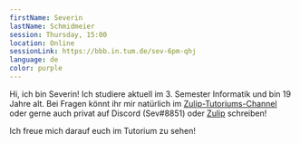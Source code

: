 ```yaml
---
firstName: Severin
lastName: Schmidmeier
session: Thursday, 15:00
location: Online
sessionLink: https://bbb.in.tum.de/sev-6pm-qhj
language: de
color: purple
---
```


Hi, ich bin Severin! Ich studiere aktuell im 3. Semester Informatik und bin 19 Jahre alt.
Bei Fragen könnt ihr mir natürlich im [Zulip-Tutoriums-Channel](https://zulip.in.tum.de/#narrow/stream/82-PGdP-Do.2015-18.20Severin.20Schmidmeier) oder gerne auch privat auf Discord (Sev#8851) oder [Zulip](https://zulip.in.tum.de/#narrow/pm-with/79-user79) schreiben!

Ich freue mich darauf euch im Tutorium zu sehen! 
